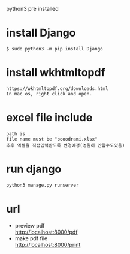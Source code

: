 python3 pre installed

# install Django

    $ sudo python3 -m pip install Django

# install wkhtmltopdf

    https://wkhtmltopdf.org/downloads.html
    In mac os, right click and open.

# excel file include

    path is .
    file name must be "booodrami.xlsx"
    추후 엑셀을 직접입력받도록 변경예정(영원히 안할수도있음)

# run django

    python3 manage.py runserver

# url

- preview pdf <br>
  <http://localhost:8000/pdf>
- make pdf file <br>
  <http://localhost:8000/print>
